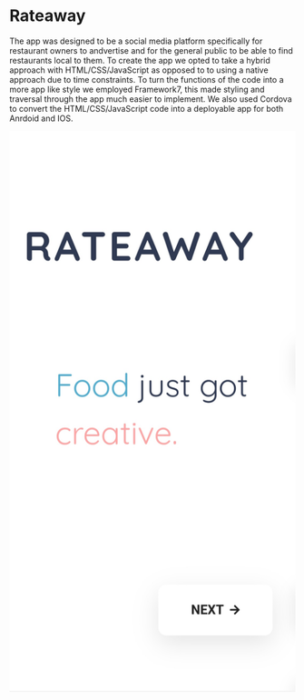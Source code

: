 # Rateaway
The app was designed to be a social media platform specifically for restaurant owners to andvertise and for the general public to be able to find restaurants local to them. To create the app we opted to take a hybrid approach with HTML/CSS/JavaScript as opposed to to using a native approach due to time constraints. To turn the functions of the code into a more app like style we employed Framework7, this made styling and traversal through the app much easier to implement. We also used Cordova to convert the HTML/CSS/JavaScript code into a deployable app for both Anrdoid and IOS. 

![Home Screen](/home_screen.jpg?raw=true "Home Screen")

